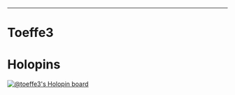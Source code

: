 
---
# Toeffe3

# Holopins
[![@toeffe3's Holopin board](https://holopin.me/toeffe3)](https://holopin.io/@toeffe3)
